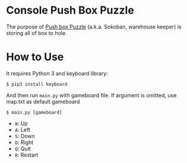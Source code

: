 # Console Push Box Puzzle
The purpose of [Push box Puzzle](https://en.wikipedia.org/wiki/Sokoban) (a.k.a. Sokoban, warehouse keeper) is storing all of box to hole.

# How to Use
It requires Python 3 and keyboard library:

```
$ pip3 install keyboard 
```

And then run `main.py` with gameboard file. If argument is omitted, use map.txt as default gameboard
```
$ main.py [gameboard]
```

- `W`: Up
- `A`: Left
- `S`: Down
- `D`: Right
- `Q`: Quit
- `R`: Restart

